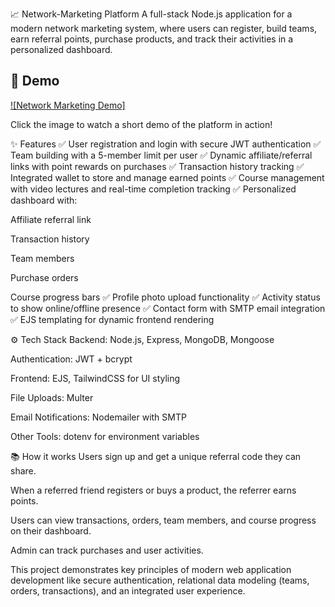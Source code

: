 📈 Network-Marketing Platform
A full-stack Node.js application for a modern network marketing system, where users can register, build teams, earn referral points, purchase products, and track their activities in a personalized dashboard.

## 🎥 Demo

[![Network Marketing Demo]](https://youtu.be/-pGbPXsBXek)

Click the image to watch a short demo of the platform in action!


✨ Features
✅ User registration and login with secure JWT authentication
✅ Team building with a 5-member limit per user
✅ Dynamic affiliate/referral links with point rewards on purchases
✅ Transaction history tracking
✅ Integrated wallet to store and manage earned points
✅ Course management with video lectures and real-time completion tracking
✅ Personalized dashboard with:

Affiliate referral link

Transaction history

Team members

Purchase orders

Course progress bars
✅ Profile photo upload functionality
✅ Activity status to show online/offline presence
✅ Contact form with SMTP email integration
✅ EJS templating for dynamic frontend rendering

⚙️ Tech Stack
Backend: Node.js, Express, MongoDB, Mongoose

Authentication: JWT + bcrypt

Frontend: EJS, TailwindCSS for UI styling

File Uploads: Multer

Email Notifications: Nodemailer with SMTP

Other Tools: dotenv for environment variables

📚 How it works
Users sign up and get a unique referral code they can share.

When a referred friend registers or buys a product, the referrer earns points.

Users can view transactions, orders, team members, and course progress on their dashboard.

Admin can track purchases and user activities.

This project demonstrates key principles of modern web application development like secure authentication, relational data modeling (teams, orders, transactions), and an integrated user experience.

